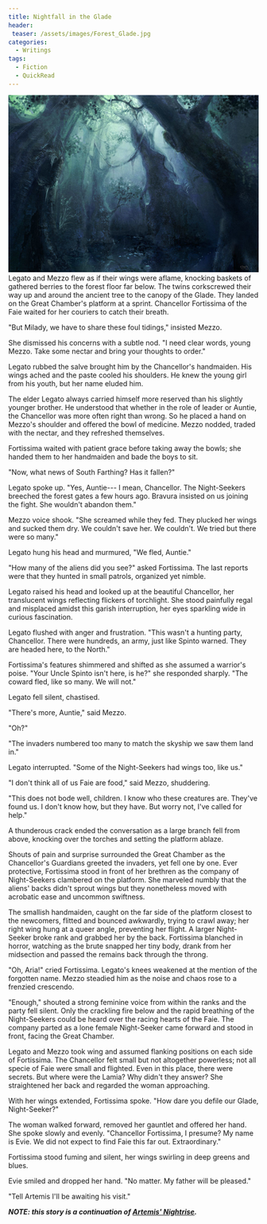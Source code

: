 ```yaml
---
title: Nightfall in the Glade
header:
 teaser: /assets/images/Forest_Glade.jpg
categories:
  - Writings
tags:
  - Fiction
  - QuickRead
---
```

<img src="/assets/images/Forest_Glade.jpg">Legato and Mezzo flew as if their wings were aflame, knocking baskets of gathered berries to the forest floor far below. The twins corkscrewed their way up and around the ancient tree to the canopy of the Glade. They landed on the Great Chamber's platform at a sprint. Chancellor Fortissima of the Faie waited for her couriers to catch their breath.

"But Milady, we have to share these foul tidings," insisted Mezzo.

She dismissed his concerns with a subtle nod. "I need clear words, young Mezzo. Take some nectar and bring your thoughts to order."

Legato rubbed the salve brought him by the Chancellor's handmaiden. His wings ached and the paste cooled his shoulders. He knew the young girl from his youth, but her name eluded him.

The elder Legato always carried himself more reserved than his slightly younger brother. He understood that whether in the role of leader or Auntie, the Chancellor was more often right than wrong. So he placed a hand on Mezzo's shoulder and offered the bowl of medicine. Mezzo nodded, traded with the nectar, and they refreshed themselves.

Fortissima waited with patient grace before taking away the bowls; she handed them to her handmaiden and bade the boys to sit.

"Now, what news of South Farthing? Has it fallen?"

Legato spoke up. "Yes, Auntie--- I mean, Chancellor. The Night-Seekers breeched the forest gates a few hours ago. Bravura insisted on us joining the fight. She wouldn't abandon them."

Mezzo voice shook. "She screamed while they fed. They plucked her wings and sucked them dry. We couldn't save her. We couldn't. We tried but there were so many."

Legato hung his head and murmured, "We fled, Auntie."

"How many of the aliens did you see?" asked Fortissima. The last reports were that they hunted in small patrols, organized yet nimble.

Legato raised his head and looked up at the beautiful Chancellor, her translucent wings reflecting flickers of torchlight. She stood painfully regal and misplaced amidst this garish interruption, her eyes sparkling wide in curious fascination.

Legato flushed with anger and frustration. "This wasn't a hunting party, Chancellor. There were hundreds, an army, just like Spinto warned. They are headed here, to the North."

Fortissima's features shimmered and shifted as she assumed a warrior's poise. "Your Uncle Spinto isn't here, is he?" she responded sharply. "The coward fled, like so many. We will not."

Legato fell silent, chastised.

"There's more, Auntie," said Mezzo.

"Oh?"

"The invaders numbered too many to match the skyship we saw them land in."

Legato interrupted. "Some of the Night-Seekers had wings too, like us."

"I don't think all of us Faie are food," said Mezzo, shuddering.

"This does not bode well, children. I know who these creatures are. They've found us. I don't know how, but they have. But worry not, I've called for help."

A thunderous crack ended the conversation as a large branch fell from above, knocking over the torches and setting the platform ablaze.

Shouts of pain and surprise surrounded the Great Chamber as the Chancellor's Guardians greeted the invaders, yet fell one by one. Ever protective, Fortissima stood in front of her brethren as the company of Night-Seekers clambered on the platform. She marveled numbly that the aliens' backs didn't sprout wings but they nonetheless moved with acrobatic ease and uncommon swiftness.

The smallish handmaiden, caught on the far side of the platform closest to the newcomers, flitted and bounced awkwardly, trying to crawl away; her right wing hung at a queer angle, preventing her flight. A larger Night-Seeker broke rank and grabbed her by the back. Fortissima blanched in horror, watching as the brute snapped her tiny body, drank from her midsection and passed the remains back through the throng.

"Oh, Aria!" cried Fortissima. Legato's knees weakened at the mention of the forgotten name. Mezzo steadied him as the noise and chaos rose to a frenzied crescendo.

"Enough," shouted a strong feminine voice from within the ranks and the party fell silent. Only the crackling fire below and the rapid breathing of the Night-Seekers could be heard over the racing hearts of the Faie. The company parted as a lone female Night-Seeker came forward and stood in front, facing the Great Chamber.

Legato and Mezzo took wing and assumed flanking positions on each side of Fortissima. The Chancellor felt small but not altogether powerless; not all specie of Faie were small and flighted. Even in this place, there were secrets. But where were the Lamia? Why didn't they answer? She straightened her back and regarded the woman approaching.

With her wings extended, Fortissima spoke. "How dare you defile our Glade, Night-Seeker?"

The woman walked forward, removed her gauntlet and offered her hand. She spoke slowly and evenly. "Chancellor Fortissima, I presume? My name is Evie. We did not expect to find Faie this far out. Extraordinary."

Fortissima stood fuming and silent, her wings swirling in deep greens and blues.

Evie smiled and dropped her hand. "No matter. My father will be pleased."

"Tell Artemis I'll be awaiting his visit."

***NOTE: this story is a continuation of <a href="/artemis-nightrise">Artemis' Nightrise</a>.***